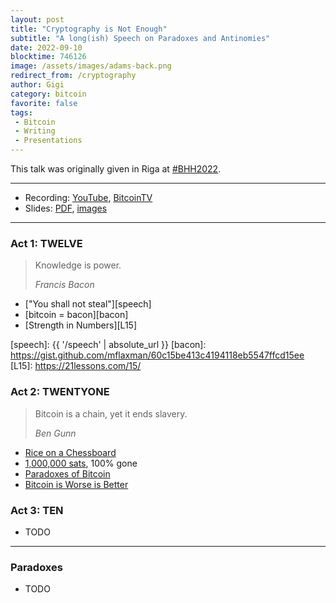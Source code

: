 ```yaml
---
layout: post
title: "Cryptography is Not Enough"
subtitle: "A long(ish) Speech on Paradoxes and Antinomies"
date: 2022-09-10
blocktime: 746126
image: /assets/images/adams-back.png
redirect_from: /cryptography
author: Gigi
category: bitcoin
favorite: false
tags:
 - Bitcoin
 - Writing
 - Presentations
---
```


This talk was originally given in Riga at [#BHH2022][bh2022].

[bh2022]: https://twitter.com/hashtag/BHB2022

---

- Recording: [YouTube][yt], [BitcoinTV][btv]
- Slides: [PDF][pdf], [images][images]

[yt]: TODO
[btv]: TODO
[pdf]: TODO
[images]: TODO

---

### Act 1: TWELVE

> Knowledge is power.
>
><cite>Francis Bacon</cite>

- ["You shall not steal"][speech]
- [bitcoin = bacon][bacon]
- [Strength in Numbers][L15]

[speech]: {{ '/speech' | absolute_url }}
[bacon]: https://gist.github.com/mflaxman/60c15be413c4194118eb5547ffcd15ee
[L15]: https://21lessons.com/15/

### Act 2: TWENTYONE

> Bitcoin is a chain, yet it ends slavery.
>
><cite>Ben Gunn</cite>


- [Rice on a Chessboard][rice]
- [1,000,000 sats][1mil], 100% gone
- [Paradoxes of Bitcoin](#paradoxes)
- [Bitcoin is Worse is Better][gwern]


[rice]: https://archive.ph/HFpeZ
[1mil]: https://twitter.com/dergigi/status/1565990083555168256
[gwern]: https://bitcoin-resources.com/articles/bitcoinis-worseis-better/

### Act 3: TEN

- TODO


---

### Paradoxes

- TODO
